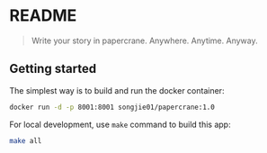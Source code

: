 # README

> Write your story in papercrane. Anywhere. Anytime. Anyway.

## Getting started

The simplest way is to build and run the docker container:

```sh
docker run -d -p 8001:8001 songjie01/papercrane:1.0
```

For local development, use `make` command to build this app:

```sh
make all
```
